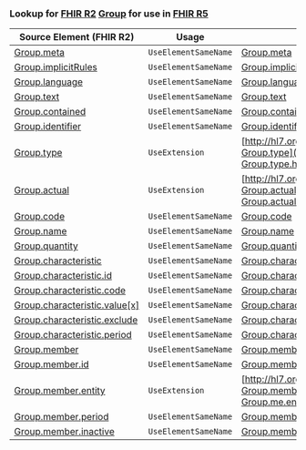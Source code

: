 ### Lookup for [FHIR R2](https://hl7.org/fhir/DSTU2/) [Group](https://hl7.org/fhir/DSTU2/Group.html) for use in [FHIR R5](https://hl7.org/fhir/R5/)

| Source Element (FHIR R2) | Usage | Target |
| -------------- | ----- | ------ |
| [Group.meta](https://hl7.org/fhir/DSTU2/Group.html#resource) | `UseElementSameName` | [Group.meta](https://hl7.org/fhir/R5/Group.html#resource) |
| [Group.implicitRules](https://hl7.org/fhir/DSTU2/Group.html#resource) | `UseElementSameName` | [Group.implicitRules](https://hl7.org/fhir/R5/Group.html#resource) |
| [Group.language](https://hl7.org/fhir/DSTU2/Group.html#resource) | `UseElementSameName` | [Group.language](https://hl7.org/fhir/R5/Group.html#resource) |
| [Group.text](https://hl7.org/fhir/DSTU2/Group.html#resource) | `UseElementSameName` | [Group.text](https://hl7.org/fhir/R5/Group.html#resource) |
| [Group.contained](https://hl7.org/fhir/DSTU2/Group.html#resource) | `UseElementSameName` | [Group.contained](https://hl7.org/fhir/R5/Group.html#resource) |
| [Group.identifier](https://hl7.org/fhir/DSTU2/Group.html#resource) | `UseElementSameName` | [Group.identifier](https://hl7.org/fhir/R5/Group.html#resource) |
| [Group.type](https://hl7.org/fhir/DSTU2/Group.html#resource) | `UseExtension` | [http://hl7.org/fhir/1.0/StructureDefinition/extension-Group.type](StructureDefinition-ext-R2-Group.type.html) |
| [Group.actual](https://hl7.org/fhir/DSTU2/Group.html#resource) | `UseExtension` | [http://hl7.org/fhir/1.0/StructureDefinition/extension-Group.actual](StructureDefinition-ext-R2-Group.actual.html) |
| [Group.code](https://hl7.org/fhir/DSTU2/Group.html#resource) | `UseElementSameName` | [Group.code](https://hl7.org/fhir/R5/Group.html#resource) |
| [Group.name](https://hl7.org/fhir/DSTU2/Group.html#resource) | `UseElementSameName` | [Group.name](https://hl7.org/fhir/R5/Group.html#resource) |
| [Group.quantity](https://hl7.org/fhir/DSTU2/Group.html#resource) | `UseElementSameName` | [Group.quantity](https://hl7.org/fhir/R5/Group.html#resource) |
| [Group.characteristic](https://hl7.org/fhir/DSTU2/Group.html#resource) | `UseElementSameName` | [Group.characteristic](https://hl7.org/fhir/R5/Group.html#resource) |
| [Group.characteristic.id](https://hl7.org/fhir/DSTU2/Group.html#resource) | `UseElementSameName` | [Group.characteristic.id](https://hl7.org/fhir/R5/Group.html#resource) |
| [Group.characteristic.code](https://hl7.org/fhir/DSTU2/Group.html#resource) | `UseElementSameName` | [Group.characteristic.code](https://hl7.org/fhir/R5/Group.html#resource) |
| [Group.characteristic.value[x]](https://hl7.org/fhir/DSTU2/Group.html#resource) | `UseElementSameName` | [Group.characteristic.value[x]](https://hl7.org/fhir/R5/Group.html#resource) |
| [Group.characteristic.exclude](https://hl7.org/fhir/DSTU2/Group.html#resource) | `UseElementSameName` | [Group.characteristic.exclude](https://hl7.org/fhir/R5/Group.html#resource) |
| [Group.characteristic.period](https://hl7.org/fhir/DSTU2/Group.html#resource) | `UseElementSameName` | [Group.characteristic.period](https://hl7.org/fhir/R5/Group.html#resource) |
| [Group.member](https://hl7.org/fhir/DSTU2/Group.html#resource) | `UseElementSameName` | [Group.member](https://hl7.org/fhir/R5/Group.html#resource) |
| [Group.member.id](https://hl7.org/fhir/DSTU2/Group.html#resource) | `UseElementSameName` | [Group.member.id](https://hl7.org/fhir/R5/Group.html#resource) |
| [Group.member.entity](https://hl7.org/fhir/DSTU2/Group.html#resource) | `UseExtension` | [http://hl7.org/fhir/1.0/StructureDefinition/extension-Group.member.entity](StructureDefinition-ext-R2-Group.me.entity.html) |
| [Group.member.period](https://hl7.org/fhir/DSTU2/Group.html#resource) | `UseElementSameName` | [Group.member.period](https://hl7.org/fhir/R5/Group.html#resource) |
| [Group.member.inactive](https://hl7.org/fhir/DSTU2/Group.html#resource) | `UseElementSameName` | [Group.member.inactive](https://hl7.org/fhir/R5/Group.html#resource) |
